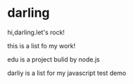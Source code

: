 darling
=======

hi,darling.let&#39;s rock!

this is a list fo my work!




edu is a project bulid by node.js

darliy is a list for my javascript test demo